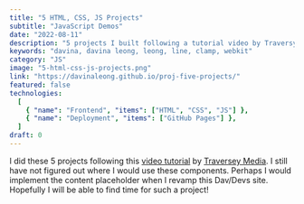 ```yaml
---
title: "5 HTML, CSS, JS Projects"
subtitle: "JavaScript Demos"
date: "2022-08-11"
description: "5 projects I built following a tutorial video by Traversy Media."
keywords: "davina, davina leong, leong, line, clamp, webkit"
category: "JS"
image: "5-html-css-js-projects.png"
link: "https://davinaleong.github.io/proj-five-projects/"
featured: false
technologies:
  [
    { "name": "Frontend", "items": ["HTML", "CSS", "JS"] },
    { "name": "Deployment", "items": ["GitHub Pages"] },
  ]
draft: 0
---
```


I did these 5 projects following this [video tutorial](https://www.youtube.com/watch?v=JkeyKeK3V24&t=91s) by [Traversey Media](https://www.youtube.com/@TraversyMedia). I still have not figured out where I would use these components. Perhaps I would implement the content placeholder when I revamp this Dav/Devs site. Hopefully I will be able to find time for such a project!
